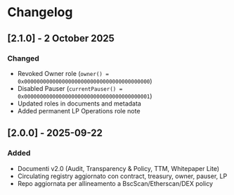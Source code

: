# Changelog

## [2.1.0] - 2 October 2025
### Changed
- Revoked Owner role (`owner() = 0x0000000000000000000000000000000000000000`)
- Disabled Pauser (`currentPauser() = 0x0000000000000000000000000000000000000001`)
- Updated roles in documents and metadata
- Added permanent LP Operations role note

## [2.0.0] - 2025-09-22
### Added
- Documenti v2.0 (Audit, Transparency & Policy, TTM, Whitepaper Lite)
- Circulating registry aggiornato con contract, treasury, owner, pauser, LP
- Repo aggiornata per allineamento a BscScan/Etherscan/DEX policy
